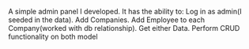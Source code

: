 A simple admin panel I developed.
It has the ability to:
Log in as admin(I seeded in the data).
Add Companies.
Add Employee to each Company(worked with db relationship).
Get either Data.
Perform CRUD functionality on both model

